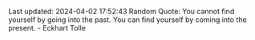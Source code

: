 Last updated: 2024-04-02 17:52:43
Random Quote: You cannot find yourself by going into the past. You can find yourself by coming into the present. - Eckhart Tolle